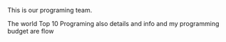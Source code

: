 This is our programing team.

The world Top 10 Programing also details and info and my programming budget are flow